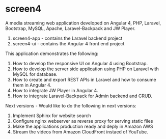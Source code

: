 # screen4

A media streaming web application developed on Angular 4, PHP, Laravel, Bootstrap, MySQL, Apache, Laravel-Backpack and JW Player.

1. screen4-app - contains the Laravel backend project
2. screen4-ui - contains the Angular 4 front end project

This application demonstrates the following:

1. How to develop the responsive UI on Angular 4 using Bootstrap.
2. How to develop the server side application using PHP on Laravel with MySQL for database.
3. How to create and export REST APIs in Laravel and how to consume them in Angular 4.
4. How to integrate JW Player in Angular 4.
5. How to integrate Laravel-Backpack for Admin backend and CRUD.

Next versions - Would like to do the following in next versions:

1. Implement Sphinx for website search
2. Configure nginx webserver as reverse proxy for serving static files
3. Make the applications production ready and deply in Amazon AWS
4. Stream the videos from Amazon CloudFront instaed of YouTube.
